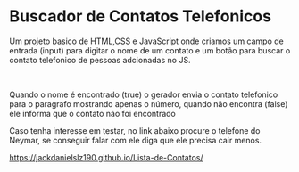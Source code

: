 <h1>Buscador de Contatos Telefonicos</h1>

<p>Um projeto basico de HTML,CSS e JavaScript onde criamos um campo de entrada (input) para digitar o nome de um contato e um botão para buscar o contato telefonico de pessoas adcionadas no JS. </p>
<br>
<p> Quando o nome é encontrado (true) o gerador envia o contato telefonico para o paragrafo mostrando apenas o número, quando não encontra (false) ele informa que o contato não foi encontrado </p>

<p>Caso tenha interesse em testar, no link abaixo procure o telefone do Neymar, se conseguir falar com ele diga que ele precisa cair menos.</p>

https://jackdanielslz190.github.io/Lista-de-Contatos/
